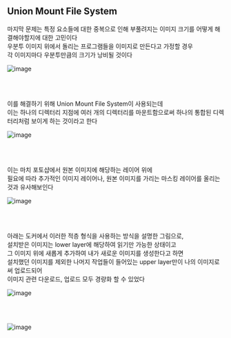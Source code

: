 ## Union Mount File System
마지막 문제는 특정 요소들에 대한 중복으로 인해 부풀려지는 이미지 크기를 어떻게 해결해야할지에 대한 고민이다<br/>
우분투 이미지 위에서 돌리는 프로그램들을 이미지로 만든다고 가정할 경우<br/>
각 이미지마다 우분투만큼의 크기가 낭비될 것이다<br/>

![image](https://github.com/dik654/Kubernetes_study/assets/33992354/51973f1f-6208-4c79-ad2a-b6a9bede0588)

<br/><br/>

이를 해결하기 위해 Union Mount File System이 사용되는데<br/>
이는 하나의 디렉터리 지점에 여러 개의 디렉터리를 마운트함으로써 하나의 통합된 디렉터리처럼 보이게 하는 것이라고 한다

![image](https://github.com/dik654/Kubernetes_study/assets/33992354/a3f4377a-24a7-4be4-9876-41d6c00b0341)

<br/><br/>

이는 마치 포토샵에서 원본 이미지에 해당하는 레이어 위에<br/>
필요에 따라 추가적인 이미지 레이어나, 원본 이미지를 가리는 마스킹 레이어를 올리는 것과 유사해보인다

![image](https://github.com/dik654/Kubernetes_study/assets/33992354/487435fa-ed14-49d7-9b7c-4ee2aa874d8a)

<br/><br/>

아래는 도커에서 이러한 적층 형식을 사용하는 방식을 설명한 그림으로,<br/>
설치받은 이미지는 lower layer에 해당하여 읽기만 가능한 상태이고<br/>
그 이미지 위에 새롭게 추가하여 내가 새로운 이미지를 생성한다고 하면<br/>
설치했던 이미지를 제외한 나머지 작업들이 들어있는 upper layer만이 나의 이미지로써 업로드되어 <br/>
이미지 관련 다운로드, 업로드 모두 경량화 할 수 있었다

![image](https://github.com/dik654/Kubernetes_study/assets/33992354/9bfd733a-261a-42de-b94d-262324810a1f)

<br/><br/>

![image](https://github.com/dik654/Kubernetes_study/assets/33992354/64c7e069-ee09-4f89-ab47-a36abc011b68)


